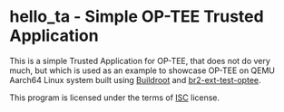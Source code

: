 # hello_ta - Simple OP-TEE Trusted Application

This is a simple Trusted Application for OP-TEE, that does not do very much, but
which is used as an example to showcase OP-TEE on QEMU Aarch64 Linux system
built using [Buildroot][BR2] and [br2-ext-test-optee][BR2_EXT_TEST_OPTEE].

This program is licensed under the terms of [ISC](LICENSE-ISC) license.

[BR2]: https://buildroot.org
[BR2_EXT_TEST_OPTEE]: https://github.com/elebihan/br2-ext-test-optee
